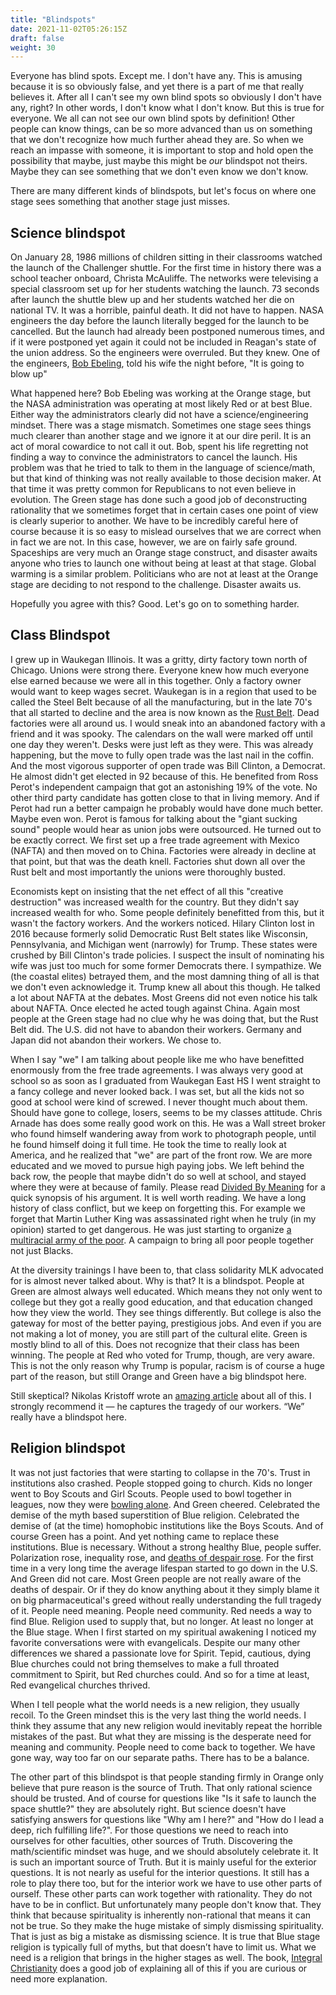 ```yaml
---
title: "Blindspots"
date: 2021-11-02T05:26:15Z
draft: false
weight: 30
---
```


Everyone has blind spots. Except me. I don't have any. This is amusing because it is so obviously false, and yet there is a part of me that really believes it. After all I can't see my own blind spots so obviously I don't have any, right? In other words, I don't know what I don't know. But this is true for everyone. We all can not see our own blind spots by definition! Other people can know things, can be so more advanced than us on something that we don't recognize how much further ahead they are. So when we reach an impasse with someone, it is important to stop and hold open the possibility that maybe, just maybe this might be *our* blindspot not theirs. Maybe they can see something that we don't even know we don't know.

There are many different kinds of blindspots, but let's focus on where one stage sees something that another stage just misses.

## Science blindspot

On January 28, 1986 millions of children sitting in their classrooms watched the launch of the Challenger shuttle. For the first time in history there was a school teacher onboard, Christa McAuliffe. The networks were televising a special classroom set up for her students watching the launch. 73 seconds after launch the shuttle blew up and her students watched her die on national TV. It was a horrible, painful death. It did not have to happen. NASA engineers the day before the launch literally begged for the launch to be cancelled. But the launch had already been postponed numerous times, and if it were postponed yet again it could not be included in Reagan's state of the union address. So the engineers were overruled. But they knew. One of the engineers, [Bob Ebeling][1], told his wife the night before, "It is going to blow up"

What happened here? Bob Ebeling was working at the Orange stage, but the NASA administration was operating at most likely Red or at best Blue. Either way the administrators clearly did not have a science/engineering mindset. There was a stage mismatch. Sometimes one stage sees things much clearer than another stage and we ignore it at our dire peril. It is an act of moral cowardice to not call it out. Bob, spent his life regretting not finding a way to convince the administrators to cancel the launch. His problem was that he tried to talk to them in the language of science/math, but that kind of thinking was not really available to those decision maker.  At that time it was pretty common for Republicans to not even believe in evolution. The Green stage has done such a good job of deconstructing rationality that we sometimes forget that in certain cases one point of view is clearly superior to another. We have to be incredibly careful here of course because it is so easy to mislead ourselves that we are correct when in fact we are not. In this case, however, we are on fairly safe ground. Spaceships are very much an Orange stage construct, and disaster awaits anyone who tries to launch one without being at least at that stage. Global warming is a similar problem. Politicians who are not at least at the Orange stage are deciding to not respond to the challenge. Disaster awaits us.

Hopefully you agree with this? Good. Let's go on to something harder.

## Class Blindspot

I grew up in Waukegan Illinois. It was a gritty, dirty factory town north of Chicago. Unions were strong there. Everyone knew how much everyone else earned because we were all in this together. Only a factory owner would want to keep wages secret. Waukegan is in a region that used to be called the Steel Belt because of all the manufacturing, but in the late 70's that all started to decline and the area is now known as the [Rust Belt][2]. Dead factories were all around us. I would sneak into an abandoned factory with a friend and it was spooky. The calendars on the wall were marked off until one day they weren't. Desks were just left as they were. This was already happening, but the move to fully open trade was the last nail in the coffin. And the most vigorous supporter of open trade was Bill Clinton, a Democrat. He almost didn't get elected in 92 because of this. He benefited from Ross Perot's independent campaign that got an astonishing 19% of the vote. No other third party candidate has gotten close to that in living memory. And if Perot had run a better campaign he probably would have done much better. Maybe even won. Perot is famous for talking about the "giant sucking sound" people would hear as union jobs were outsourced. He turned out to be exactly correct. We first set up a free trade agreement with Mexico (NAFTA) and then moved on to China. Factories were already in decline at that point, but that was the death knell. Factories shut down all over the Rust belt and most importantly the unions were thoroughly busted.

Economists kept on insisting that the net effect of all this "creative destruction" was increased wealth for the country. But they didn't say increased wealth for who. Some people definitely benefitted from this, but it wasn't the factory workers. And the workers noticed. Hilary Clinton lost in 2016 because formerly solid Democratic Rust Belt states like Wisconsin, Pennsylvania, and Michigan went (narrowly) for Trump. These states were crushed by Bill Clinton's trade policies. I suspect the insult of nominating his wife was just too much for some former Democrats there. I sympathize. We (the coastal elites) betrayed them, and the most damning thing of all is that we don't even acknowledge it. Trump knew all about this though. He talked a lot about NAFTA at the debates. Most Greens did not even notice his talk about NAFTA. Once elected he acted tough against China. Again most people at the Green stage had no clue why he was doing that, but the Rust Belt did. The U.S. did not have to abandon their workers. Germany and Japan did not abandon their workers. We chose to.

When I say "we" I am talking about people like me who have benefitted enormously from the free trade agreements. I was always very good at school so as soon as I graduated from Waukegan East HS I went straight to a fancy college and never looked back. I was set, but all the kids not so good at school were kind of screwed. I never thought much about them. Should have gone to college, losers, seems to be my classes attitude. Chris Arnade has does some really good work on this. He was a Wall street broker who found himself wandering away from work to photograph people, until he found himself doing it full time. He took the time to really look at America, and he realized that "we" are part of the front row. We are more educated and we moved to pursue high paying jobs. We left behind the back row, the people that maybe didn't do so well at school, and stayed where they were at because of family. Please read [Divided By Meaning][3] for a quick synopsis of his argument. It is well worth reading. We have a long history of class conflict, but we keep on forgetting this. For example we forget that Martin Luther King was assassinated right when he truly (in my opinion) started to get dangerous. He was just starting to organize [a multiracial army of the poor][4]. A campaign to bring all poor people together not just Blacks.

At the diversity trainings I have been to, that class solidarity MLK advocated for is almost never talked about. Why is that? It is a blindspot. People at Green are almost always well educated. Which means they not only went to college but they got a really good education, and that education changed how they view the world. They see things differently. But college is also the gateway for most of the better paying, prestigious jobs. And even if you are not making a lot of money, you are still part of the cultural elite. Green is mostly blind to all of this. Does not recognize that their class has been winning. The people at Red who voted for Trump, though, are very aware. This is not the only reason why Trump is popular, racism is of course a huge part of the reason, but still Orange and Green have a big blindspot here.

Still skeptical? Nikolas Kristoff wrote an [amazing article][5] about all of this. I strongly recommend it — he captures the tragedy of our workers. “We” really have a blindspot here.

## Religion blindspot

It was not just factories that were starting to collapse in the 70's. Trust in institutions also crashed. People stopped going to church. Kids no longer went to Boy Scouts and Girl Scouts. People used to bowl together in leagues, now they were [bowling alone][6]. And Green cheered. Celebrated the demise of the myth based superstition of Blue religion. Celebrated the demise of (at the time) homophobic institutions like the Boys Scouts. And of course Green has a point. And yet nothing came to replace these institutions. Blue is necessary. Without a strong healthy Blue, people suffer. Polarization rose, inequality rose, and [deaths of despair rose][7]. For the first time in a very long time the average lifespan started to go down in the U.S. And Green did not care. Most Green people are not really aware of the deaths of despair. Or if they do know anything about it they simply blame it on big pharmaceutical's greed without really understanding the full tragedy of it. People need meaning. People need community. Red needs a way to find Blue. Religion used to supply that, but no longer. At least no longer at the Blue stage. When I first started on my spiritual awakening I noticed my favorite conversations were with evangelicals. Despite our many other differences we shared a passionate love for Spirit. Tepid, cautious, dying Blue churches could not bring themselves to make a full throated commitment to Spirit, but Red churches could. And so for a time at least, Red evangelical churches thrived.

When I tell people what the world needs is a new religion, they usually recoil. To the Green mindset this is the very last thing the world needs. I think they assume that any new religion would inevitably repeat the horrible mistakes of the past. But what they are missing is the desperate need for meaning and community. People need to come back to together. We have gone way, way too far on our separate paths. There has to be a balance.

The other part of this blindspot is that people standing firmly in Orange only believe that pure reason is the source of Truth. That only rational science should be trusted. And of course for questions like "Is it safe to launch the space shuttle?" they are absolutely right. But science doesn't have satisfying answers for questions like "Why am I here?" and "How do I lead a deep, rich fulfilling life?". For those questions we need to reach into ourselves for other faculties, other sources of Truth. Discovering the math/scientific mindset was huge, and we should absolutely celebrate it. It is such an important source of Truth. But it is mainly useful for the exterior questions. It is not nearly as useful for the interior questions. It still has a role to play there too, but for the interior work we have to use other parts of ourself. These other parts can work together with rationality. They do not have to be in conflict. But unfortunately many people don't know that. They think that because spirituality is inherently non-rational that means it can not be true. So they make the huge mistake of simply dismissing spirituality. That is just as big a mistake as dismissing science. It is true that Blue stage religion is typically full of myths, but that doesn’t have to limit us.  What we need is a religion that brings in the higher stages as well. The book, [Integral Christianity][8] does a good job of explaining all of this if you are curious or need more explanation.

[1]:	https://www.npr.org/sections/thetwo-way/2016/01/28/464744781/30-years-after-disaster-challenger-engineer-still-blames-himself
[2]:	https://en.wikipedia.org/wiki/Rust_Belt
[3]:	https://medium.com/@Chris_arnade/divided-by-meaning-1ab510759ee7
[4]:	https://en.wikipedia.org/wiki/Poor_People%27s_Campaign
[5]:	https://www.nytimes.com/2024/01/20/opinion/trauma-pain-assault.html
[6]:	https://en.wikipedia.org/wiki/Bowling_Alone
[7]:	https://en.wikipedia.org/wiki/Diseases_of_despair
[8]:	https://integrallife.com/integral-christianity-answering-call-evolve/